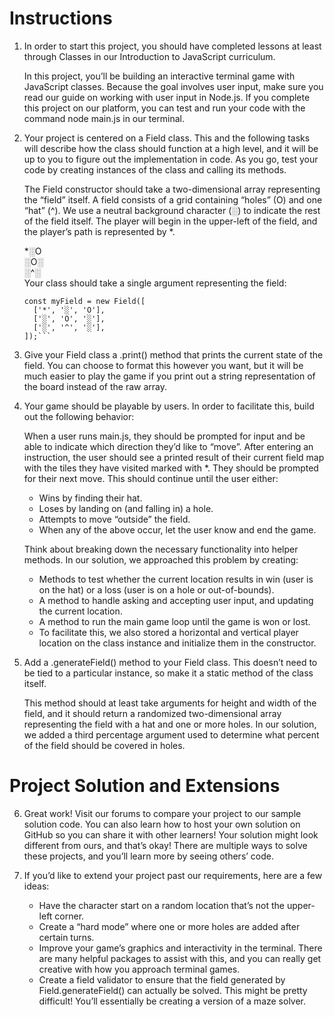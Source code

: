 # Instructions

1. In order to start this project, you should have completed lessons at least through Classes in our Introduction to JavaScript curriculum.

   In this project, you’ll be building an interactive terminal game with JavaScript classes. Because the goal involves user input, make sure you read our guide on working with user input in Node.js. If you complete this project on our platform, you can test and run your code with the command node main.js in our terminal.

2. Your project is centered on a Field class. This and the following tasks will describe how the class should function at a high level, and it will be up to you to figure out the implementation in code. As you go, test your code by creating instances of the class and calling its methods.

   The Field constructor should take a two-dimensional array representing the “field” itself. A field consists of a grid containing “holes” (O) and one “hat” (^). We use a neutral background character (░) to indicate the rest of the field itself. The player will begin in the upper-left of the field, and the player’s path is represented by \*.

   \*░O  
   ░O░  
   ░^░  
   Your class should take a single argument representing the field:

   ````
   const myField = new Field([
     ['*', '░', 'O'],
     ['░', 'O', '░'],
     ['░', '^', '░'],
   ]);```

   ````

3. Give your Field class a .print() method that prints the current state of the field. You can choose to format this however you want, but it will be much easier to play the game if you print out a string representation of the board instead of the raw array.

4. Your game should be playable by users. In order to facilitate this, build out the following behavior:

   When a user runs main.js, they should be prompted for input and be able to indicate which direction they’d like to “move”.
   After entering an instruction, the user should see a printed result of their current field map with the tiles they have visited marked with \*. They should be prompted for their next move.
   This should continue until the user either:

   - Wins by finding their hat.
   - Loses by landing on (and falling in) a hole.
   - Attempts to move “outside” the field.
   - When any of the above occur, let the user know and end the game.

   Think about breaking down the necessary functionality into helper methods. In our solution, we approached this problem by creating:

   - Methods to test whether the current location results in win (user is on the hat) or a loss (user is on a hole or out-of-bounds).
   - A method to handle asking and accepting user input, and updating the current location.
   - A method to run the main game loop until the game is won or lost.
   - To facilitate this, we also stored a horizontal and vertical player location on the class instance and initialize them in the constructor.

5. Add a .generateField() method to your Field class. This doesn’t need to be tied to a particular instance, so make it a static method of the class itself.

   This method should at least take arguments for height and width of the field, and it should return a randomized two-dimensional array representing the field with a hat and one or more holes. In our solution, we added a third percentage argument used to determine what percent of the field should be covered in holes.

# Project Solution and Extensions

6. Great work! Visit our forums to compare your project to our sample solution code. You can also learn how to host your own solution on GitHub so you can share it with other learners! Your solution might look different from ours, and that’s okay! There are multiple ways to solve these projects, and you’ll learn more by seeing others’ code.

7. If you’d like to extend your project past our requirements, here are a few ideas:

   - Have the character start on a random location that’s not the upper-left corner.
   - Create a “hard mode” where one or more holes are added after certain turns.
   - Improve your game’s graphics and interactivity in the terminal. There are many helpful packages to assist with this, and you can really get creative with how you approach terminal games.
   - Create a field validator to ensure that the field generated by Field.generateField() can actually be solved. This might be pretty difficult! You’ll essentially be creating a version of a maze solver.
